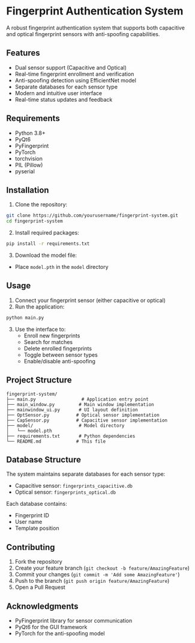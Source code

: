 # Fingerprint Authentication System

A robust fingerprint authentication system that supports both capacitive and optical fingerprint sensors with anti-spoofing capabilities.

## Features

- Dual sensor support (Capacitive and Optical)
- Real-time fingerprint enrollment and verification
- Anti-spoofing detection using EfficientNet model
- Separate databases for each sensor type
- Modern and intuitive user interface
- Real-time status updates and feedback

## Requirements

- Python 3.8+
- PyQt6
- PyFingerprint
- PyTorch
- torchvision
- PIL (Pillow)
- pyserial
## Installation

1. Clone the repository:
```bash
git clone https://github.com/yourusername/fingerprint-system.git
cd fingerprint-system
```

2. Install required packages:
```bash
pip install -r requirements.txt
```

3. Download the model file:
- Place `model.pth` in the `model` directory

## Usage

1. Connect your fingerprint sensor (either capacitive or optical)
2. Run the application:
```bash
python main.py
```

3. Use the interface to:
   - Enroll new fingerprints
   - Search for matches
   - Delete enrolled fingerprints
   - Toggle between sensor types
   - Enable/disable anti-spoofing

## Project Structure

```
fingerprint-system/
├── main.py                 # Application entry point
├── main_window.py         # Main window implementation
├── mainwindow_ui.py       # UI layout definition
├── OptSensor.py          # Optical sensor implementation
├── CapSensor.py          # Capacitive sensor implementation
├── model/                 # Model directory
│   └── model.pth
├── requirements.txt       # Python dependencies
└── README.md             # This file
```

## Database Structure

The system maintains separate databases for each sensor type:
- Capacitive sensor: `fingerprints_capacitive.db`
- Optical sensor: `fingerprints_optical.db`

Each database contains:
- Fingerprint ID
- User name
- Template position

## Contributing

1. Fork the repository
2. Create your feature branch (`git checkout -b feature/AmazingFeature`)
3. Commit your changes (`git commit -m 'Add some AmazingFeature'`)
4. Push to the branch (`git push origin feature/AmazingFeature`)
5. Open a Pull Request


## Acknowledgments

- PyFingerprint library for sensor communication
- PyQt6 for the GUI framework
- PyTorch for the anti-spoofing model 
